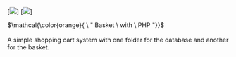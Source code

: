 [![](https://img.shields.io/badge/CSS-pink?style=for-the-badge)]
[![](https://img.shields.io/badge/POO-blue?style=for-the-badge)]<br>

$\mathcal{\color{orange}{ \ " Basket \ with \ PHP "}}$<br>
<br>
A simple shopping cart system with one folder for the database and another for the basket.
